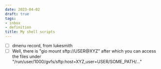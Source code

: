 ```yaml
---
date: 2023-04-02
draft: true
tags:
- inbox
- definition
title: My shell scripts
---
```



- [ ] dmenu record, from lukesmith
- [ ] Well, there is "gio mount sftp://USER@XYZ" after which you can access the
      files under "/run/user/1000/gvfs/sftp:host=XYZ,user=USER/SOME_PATH/…"